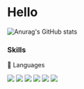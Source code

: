 # Hello

![Anurag's GitHub stats](https://github-readme-stats.vercel.app/api?username=jinsuo1o7&show_icons=true&theme=radical)

### Skills

🐶 Languages
<div>
<img src="https://img.shields.io/badge/C-A8B9CC?style=flat-square&logo=&logoColor=white"/>
<img src="https://img.shields.io/badge/C++-00599C?style=flat-square&logo=C++&logoColor=white"/>
<img src="https://img.shields.io/badge/Java-007396?style=flat-square&logo=Java&logoColor=white"/>
<img src="https://img.shields.io/badge/HTML5-E34F26?style=flat-square&logo=HTML5&logoColor=white"/>
<img src="https://img.shields.io/badge/CSS3-1572B6?style=flat-square&logo=CSS3&logoColor=white"/>
<img src="https://img.shields.io/badge/JavaScript-F7DF1E?style=flat-square&logo=JavaScript&logoColor=black"/>
</div>
